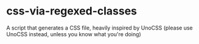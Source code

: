 # css-via-regexed-classes
 A script that generates a CSS file, heavily inspired by UnoCSS (please use UnoCSS instead, unless you know what you're doing)
